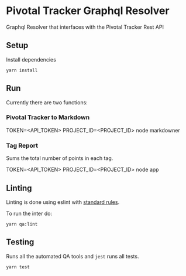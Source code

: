 # Pivotal Tracker Graphql Resolver

Graphql Resolver that interfaces with the Pivotal Tracker Rest API

## Setup

Install dependencies

```
yarn install
```

## Run

Currently there are two functions:

### Pivotal Tracker to Markdown

TOKEN=<API_TOKEN> PROJECT_ID=<PROJECT_ID> node markdowner

### Tag Report

Sums the total number of points in each tag.

TOKEN=<API_TOKEN> PROJECT_ID=<PROJECT_ID> node app

## Linting

Linting is done using eslint with [standard rules](https://github.com/feross/standard).

To run the inter do:

```
yarn qa:lint
```

## Testing

Runs all the automated QA tools and `jest` runs all tests.

```
yarn test
```
